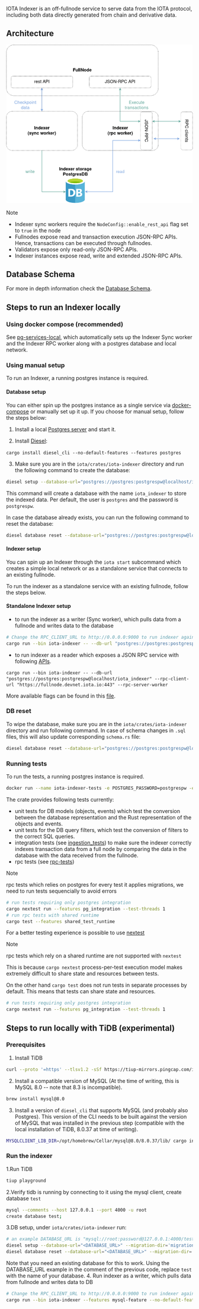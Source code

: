 IOTA Indexer is an off-fullnode service to serve data from the IOTA protocol, including both data directly generated from chain and derivative data.

## Architecture

![enhanced_FN](../../docs/site/static/img/operator/indexer-functions/indexer-arch.png)

> [!NOTE]
>
> - Indexer sync workers require the `NodeConfig::enable_rest_api` flag set to `true` in the node
> - Fullnodes expose read and transaction execution JSON-RPC APIs. Hence, transactions can be executed through fullnodes.
> - Validators expose only read-only JSON-RPC APIs.
> - Indexer instances expose read, write and extended JSON-RPC APIs.

## Database Schema

For more in depth information check the [Database Schema](./schema.md).

## Steps to run an Indexer locally

### Using docker compose (recommended)

See [pg-services-local](../../docker/pg-services-local/README.md), which automatically sets up the Indexer Sync worker and the Indexer RPC worker along with a postgres database and local network.

### Using manual setup

To run an Indexer, a running postgres instance is required.

#### Database setup

You can either spin up the postgres instance as a single service via [docker-compose](../../docker/pg-services-local/README.md) or manually set up it up.
If you choose for manual setup, follow the steps below:

1. Install a local [Postgres server](https://www.postgresql.org/download) and start it.

2. Install [Diesel](https://diesel.rs/):

`cargo install diesel_cli --no-default-features --features postgres`

3. Make sure you are in the `iota/crates/iota-indexer` directory and run the following command to create the database:

```sh
diesel setup --database-url="postgres://postgres:postgrespw@localhost/iota_indexer"
```

This command will create a database with the name `iota_indexer` to store the indexed data.
Per default, the user is `postgres` and the password is `postgrespw`.

In case the database already exists, you can run the following command to reset the database:

```sh
diesel database reset --database-url="postgres://postgres:postgrespw@localhost/iota_indexer"
```

#### Indexer setup

You can spin up an Indexer through the `iota start` subcommand which creates a simple local network or as a standalone service that connects to an existing fullnode.

To run the indexer as a standalone service with an existing fullnode, follow the steps below.

#### Standalone Indexer setup

- to run the indexer as a writer (Sync worker), which pulls data from a fullnode and writes data to the database

```sh
# Change the RPC_CLIENT_URL to http://0.0.0.0:9000 to run indexer against local validator & fullnode
cargo run --bin iota-indexer -- --db-url "postgres://postgres:postgrespw@localhost/iota_indexer" --rpc-client-url "https://fullnode.devnet.iota.io:443" --fullnode-sync-worker --reset-db
```

- to run indexer as a reader which exposes a JSON RPC service with following [APIs](https://docs.iota.io/iota-api-ref).

```
cargo run --bin iota-indexer -- --db-url "postgres://postgres:postgrespw@localhost/iota_indexer" --rpc-client-url "https://fullnode.devnet.iota.io:443" --rpc-server-worker
```

More available flags can be found in this [file](https://github.com/iotaledger/iota/blob/develop/crates/iota-indexer/src/lib.rs).

### DB reset

To wipe the database, make sure you are in the `iota/crates/iota-indexer` directory and run following command. In case of schema changes in `.sql` files, this will also update corresponding `schema.rs` file:

```sh
diesel database reset --database-url="postgres://postgres:postgrespw@localhost/iota_indexer"
```

### Running tests

To run the tests, a running postgres instance is required.

```sh
docker run --name iota-indexer-tests -e POSTGRES_PASSWORD=postgrespw -e POSTGRES_USER=postgres -e POSTGRES_DB=iota_indexer -d -p 5432:5432 postgres
```

The crate provides following tests currently:

- unit tests for DB models (objects, events) which test the conversion between the database representation and the Rust representation of the objects and events.
- unit tests for the DB query filters, which test the conversion of filters to the correct SQL queries.
- integration tests (see [ingestion_tests](tests/ingestion_tests.rs)) to make sure the indexer correctly indexes transaction data from a full node by comparing the data in the database with the data received from the fullnode.
- rpc tests (see [rpc-tests](tests/rpc-tests/main.rs))

> [!NOTE]
> rpc tests which relies on postgres for every test it applies migrations, we need to run tests sequencially to avoid errors

```sh
# run tests requiring only postgres integration
cargo nextest run --features pg_integration --test-threads 1
# run rpc tests with shared runtime
cargo test --features shared_test_runtime
```

For a better testing experience is possible to use [nextest](https://nexte.st/)

> [!NOTE]
> rpc tests which rely on a shared runtime are not supported with `nextest`
>
> This is because `cargo nextest` process-per-test execution model makes extremely difficult to share state and resources between tests.
>
> On the other hand `cargo test` does not run tests in separate processes by default. This means that tests can share state and resources.

```sh
# run tests requiring only postgres integration
cargo nextest run --features pg_integration --test-threads 1
```

## Steps to run locally with TiDB (experimental)

### Prerequisites

1. Install TiDB

```sh
curl --proto '=https' --tlsv1.2 -sSf https://tiup-mirrors.pingcap.com/install.sh | sh
```

2. Install a compatible version of MySQL (At the time of writing, this is MySQL 8.0 -- note that 8.3 is incompatible).

```sh
brew install mysql@8.0
```

3. Install a version of `diesel_cli` that supports MySQL (and probably also Postgres). This version of the CLI needs to be built against the version of MySQL that was installed in the previous step (compatible with the local installation of TiDB, 8.0.37 at time of writing).

```sh
MYSQLCLIENT_LIB_DIR=/opt/homebrew/Cellar/mysql@8.0/8.0.37/lib/ cargo install diesel_cli --no-default-features --features postgres --features mysql --force
```

### Run the indexer

1.Run TiDB

```sh
tiup playground
```

2.Verify tidb is running by connecting to it using the mysql client, create database `test`

```sh
mysql --comments --host 127.0.0.1 --port 4000 -u root
create database test;
```

3.DB setup, under `iota/crates/iota-indexer` run:

```sh
# an example DATABASE_URL is "mysql://root:password@127.0.0.1:4000/test"
diesel setup --database-url="<DATABASE_URL>" --migration-dir='migrations/mysql'
diesel database reset --database-url="<DATABASE_URL>" --migration-dir='migrations/mysql'
```

Note that you need an existing database for this to work. Using the DATABASE_URL example in the comment of the previous code, replace `test` with the name of your database.
4. Run indexer as a writer, which pulls data from fullnode and writes data to DB

```sh
# Change the RPC_CLIENT_URL to http://0.0.0.0:9000 to run indexer against local validator & fullnode
cargo run --bin iota-indexer --features mysql-feature --no-default-features -- --db-url "<DATABASE_URL>" --rpc-client-url "https://fullnode.devnet.iota.io:443" --fullnode-sync-worker --reset-db
```

